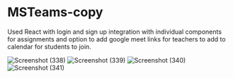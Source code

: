 # MSTeams-copy

Used React with login and sign up integration with individual components for assignments and option to add google 
meet links for teachers to add to calendar for students to join.

![Screenshot (338)](https://user-images.githubusercontent.com/69858342/113786804-84bf2380-9757-11eb-901b-3a7dff92b3c2.png)
![Screenshot (339)](https://user-images.githubusercontent.com/69858342/113786810-87217d80-9757-11eb-83d4-f9124cc6bb5d.png)
![Screenshot (340)](https://user-images.githubusercontent.com/69858342/113786822-8ab50480-9757-11eb-92a2-253a2b7cdab9.png)
![Screenshot (341)](https://user-images.githubusercontent.com/69858342/113786828-8daff500-9757-11eb-81a5-029c328685ea.png)


